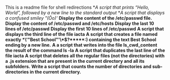 This is a readme file for shell redirections
**A script that prints “Hello, World”, followed by a new line to the standard output*
**A script that displays a confused smiley "(Ôo)'*
**Display the content of the /etc/passwd file.**
**Display the content of /etc/passwd and /etc/hosts**
**Display the last 10 lines of /etc/passwd**
**Display the first 10 lines of /etc/passwd**
**A script that displays the third line of the file iacta**
**A script that creates a file named exactly \*\\'"Best School"\'\\*$\?\*\*\*\*\*:) containing the text Best School ending by a new line.**
**A a script that writes into the file ls_cwd_content the result of the command ls -la**
**A script that duplicates the last line of the file iacta**
**A script that deletes all the regular files (not the directories) with a .js extension that are present in the current directory and all its subfolders.**
**Write a script that counts the number of directories and sub-directories in the current directory.**
